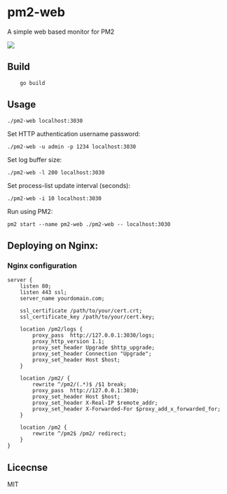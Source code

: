# pm2-web
A simple web based monitor for PM2

<img src="https://github.com/doorbash/pm2-web/blob/master/screenshot.png?raw=true" />

## Build
```
    go build
```

## Usage
```
./pm2-web localhost:3030
```

Set HTTP authentication username password:
```
./pm2-web -u admin -p 1234 localhost:3030
```

Set log buffer size:
```
./pm2-web -l 200 localhost:3030
```

Set process-list update interval (seconds):
```
./pm2-web -i 10 localhost:3030
```

Run using PM2:
```
pm2 start --name pm2-web ./pm2-web -- localhost:3030
```

## Deploying on Nginx:

### Nginx configuration

```
server {
    listen 80;
    listen 443 ssl;
    server_name yourdomain.com;

    ssl_certificate /path/to/your/cert.crt;
    ssl_certificate_key /path/to/your/cert.key;

    location /pm2/logs {
        proxy_pass  http://127.0.0.1:3030/logs;
        proxy_http_version 1.1;
        proxy_set_header Upgrade $http_upgrade;
        proxy_set_header Connection "Upgrade";
        proxy_set_header Host $host;
    }

    location /pm2/ {
        rewrite ^/pm2/(.*)$ /$1 break;    
        proxy_pass  http://127.0.0.1:3030;
        proxy_set_header Host $host;
        proxy_set_header X-Real-IP $remote_addr;
        proxy_set_header X-Forwarded-For $proxy_add_x_forwarded_for;
    }

    location /pm2 {
        rewrite ^/pm2$ /pm2/ redirect;
    }
}
```

## Licecnse
MIT
